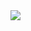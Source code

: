 <picture>
  <source
    srcset="https://github-readme-stats.vercel.app/api?username=Danny79k&show_icons=true&theme=radical"
    media="(prefers-color-scheme: dark)"
  />
  <source
    srcset="https://github-readme-stats.vercel.app/api?username=Danny79k&show_icons=true"
    media="(prefers-color-scheme: light), (prefers-color-scheme: no-preference)"
  />
  <img src="https://github-readme-stats.vercel.app/api?username=Danny79k&show_icons=true" />
</picture>
